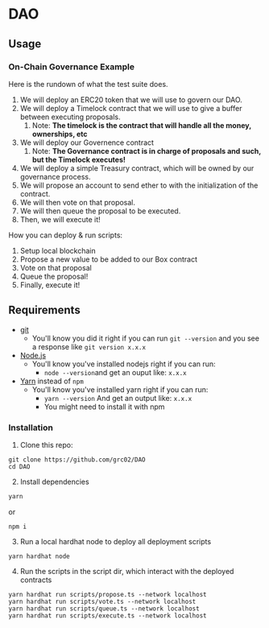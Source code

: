 # DAO

## Usage

### On-Chain Governance Example

Here is the rundown of what the test suite does.

1. We will deploy an ERC20 token that we will use to govern our DAO.
2. We will deploy a Timelock contract that we will use to give a buffer between executing proposals.
   1. Note: **The timelock is the contract that will handle all the money, ownerships, etc**
3. We will deploy our Governence contract
   1. Note: **The Governance contract is in charge of proposals and such, but the Timelock executes!**
4. We will deploy a simple Treasury contract, which will be owned by our governance process.
5. We will propose an account to send ether to with the initialization of the contract.
6. We will then vote on that proposal.
7. We will then queue the proposal to be executed.
8. Then, we will execute it!

How you can deploy & run scripts:

1. Setup local blockchain
2. Propose a new value to be added to our Box contract
3. Vote on that proposal
4. Queue the proposal!
5. Finally, execute it!

## Requirements

- [git](https://git-scm.com/book/en/v2/Getting-Started-Installing-Git)
  - You'll know you did it right if you can run `git --version` and you see a response like `git version x.x.x`
- [Node.js](https://nodejs.org/en/)
  - You'll know you've installed nodejs right if you can run:
    - `node --version`and get an ouput like: `x.x.x`
- [Yarn](https://classic.yarnpkg.com/lang/en/docs/install/) instead of `npm`
  - You'll know you've installed yarn right if you can run:
    - `yarn --version` And get an output like: `x.x.x`
    - You might need to install it with npm

### Installation

1. Clone this repo:

```
git clone https://github.com/grc02/DAO
cd DAO
```

2. Install dependencies

```sh
yarn
```

or

```
npm i
```

3. Run a local hardhat node to deploy all deployment scripts

```
yarn hardhat node
```

4. Run the scripts in the script dir, which interact with the deployed contracts

```
yarn hardhat run scripts/propose.ts --network localhost
yarn hardhat run scripts/vote.ts --network localhost
yarn hardhat run scripts/queue.ts --network localhost
yarn hardhat run scripts/execute.ts --network localhost
```
